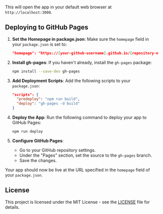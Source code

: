 
This will open the app in your default web browser at `http://localhost:3000`.

## Deploying to GitHub Pages

1. **Set the Homepage in package.json**:
   Make sure the `homepage` field in your `package.json` is set to:
   ```json
   "homepage": "https://[your-github-username].github.io/[repository-name]"
   ```

2. **Install gh-pages**:
   If you haven't already, install the `gh-pages` package:
   ```bash
   npm install --save-dev gh-pages
   ```

3. **Add Deployment Scripts**:
   Add the following scripts to your `package.json`:
   ```json
   "scripts": {
     "predeploy": "npm run build",
     "deploy": "gh-pages -d build"
   }
   ```

4. **Deploy the App**:
   Run the following command to deploy your app to GitHub Pages:
   ```bash
   npm run deploy
   ```

5. **Configure GitHub Pages**:
   - Go to your GitHub repository settings.
   - Under the "Pages" section, set the source to the `gh-pages` branch.
   - Save the changes.

Your app should now be live at the URL specified in the `homepage` field of your `package.json`.

## License

This project is licensed under the MIT License - see the [LICENSE](LICENSE) file for details.